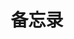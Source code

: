 ---
pageLayout: home
title: 备忘录
permalink: /memo/
config:
  -
    type: doc-hero
    hero:
      name: YOYOMemo
      tagline: 日常开发中常用的技术和工具。
      image: https://oss.yoake.cc/art/assets/fluent-color--document-folder-24.svg
  -
    type: features
    features:
      -
        title: 常用镜像站
        icon: skill-icons:github-light
        details: npm/pip/conda/apt/Docker 国内镜像
        link: /memo/mirrors/
---